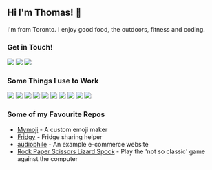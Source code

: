 ## Hi I'm Thomas! 👋
I'm from Toronto. I enjoy good food, the outdoors, fitness and coding.

### Get in Touch!
<a href="mailto:thomas.lawlor96@gmail.com"><img src="https://img.shields.io/badge/Gmail-D14836?style=for-the-badge&logo=gmail&logoColor=white"></a> <a href="https://www.linkedin.com/in/thomas-lawlor-8838b8114/"><img src="https://img.shields.io/badge/LinkedIn-0077B5?style=for-the-badge&logo=linkedin&logoColor=white"></a> <a href="https://www.thomaslawlor.com"><img src="https://img.shields.io/badge/portfolio-0A0A0A?style=for-the-badge&logo=dev.to&logoColor=white"></a>

### Some Things I use to Work
<img src="https://img.shields.io/badge/JavaScript-F7DF1E?style=for-the-badge&logo=javascript&logoColor=black"> <img src="https://img.shields.io/badge/Node.js-43853D?style=for-the-badge&logo=node.js&logoColor=white"> <img src="https://img.shields.io/badge/HTML5-E34F26?style=for-the-badge&logo=html5&logoColor=white"> <img src="https://img.shields.io/badge/CSS3-1572B6?style=for-the-badge&logo=css3&logoColor=white"> <img src="https://img.shields.io/badge/React-20232A?style=for-the-badge&logo=react&logoColor=61DAFB"> <img src="https://img.shields.io/badge/MONGODB-4DB33D?style=for-the-badge&logo=mongodb&logoColor=white"> <img src="https://img.shields.io/badge/AWS%20S3-252E3D?style=for-the-badge&logo=amazonaws&logoColor=FF9900"> <img src="https://img.shields.io/badge/FIREBASE-FFCA28?style=for-the-badge&logo=firebase&logoColor=black"> <img src="https://img.shields.io/badge/PYTHON3-3776AB?style=for-the-badge&logo=python&logoColor=FFD43B"> <img src="https://img.shields.io/badge/DJANGO-092E20?style=for-the-badge&logo=django&logoColor=white">

### Some of my Favourite Repos
* <a href="https://github.com/ThomasLawlor17/mymoji">Mymoji</a> - A custom emoji maker
* <a href="https://github.com/ThomasLawlor17/fridgy">Fridgy</a> - Fridge sharing helper
* <a href="https://github.com/ThomasLawlor17/audiophile">audiophile</a> - An example e-commerce website
* <a href="https://github.com/ThomasLawlor17/rock-paper-scissors-lizard-spock">Rock Paper Scissors Lizard Spock</a> - Play the 'not so classic' game against the computer

<!--

- 🔭 I’m currently working on ...
- 🌱 I’m currently learning ...
- 👯 I’m looking to collaborate on ...
- 🤔 I’m looking for help with ...
- 💬 Ask me about ...
- 📫 How to reach me: ...
- 😄 Pronouns: ...
- ⚡ Fun fact: ...
-->

